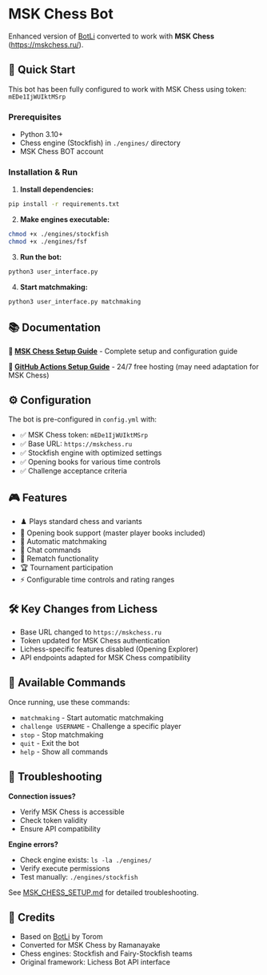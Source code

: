 # MSK Chess Bot

Enhanced version of [BotLi](https://github.com/Torom/BotLi) converted to work with **MSK Chess** (https://mskchess.ru/).

## 🎯 Quick Start

This bot has been fully configured to work with MSK Chess using token: `mEDe1IjWUIktMSrp`

### Prerequisites
- Python 3.10+
- Chess engine (Stockfish) in `./engines/` directory
- MSK Chess BOT account

### Installation & Run

1. **Install dependencies:**
```bash
pip install -r requirements.txt
```

2. **Make engines executable:**
```bash
chmod +x ./engines/stockfish
chmod +x ./engines/fsf
```

3. **Run the bot:**
```bash
python3 user_interface.py
```

4. **Start matchmaking:**
```bash
python3 user_interface.py matchmaking
```

## 📚 Documentation

**📖 [MSK Chess Setup Guide](MSK_CHESS_SETUP.md)** - Complete setup and configuration guide

**🚀 [GitHub Actions Setup Guide](GITHUB_SETUP.md)** - 24/7 free hosting (may need adaptation for MSK Chess)

## ⚙️ Configuration

The bot is pre-configured in `config.yml` with:
- ✅ MSK Chess token: `mEDe1IjWUIktMSrp`
- ✅ Base URL: `https://mskchess.ru`
- ✅ Stockfish engine with optimized settings
- ✅ Opening books for various time controls
- ✅ Challenge acceptance criteria

## 🎮 Features

- ♟️ Plays standard chess and variants
- 📖 Opening book support (master player books included)
- 🤖 Automatic matchmaking
- 💬 Chat commands
- 🔄 Rematch functionality
- 🏆 Tournament participation
- ⚡ Configurable time controls and rating ranges

## 🛠️ Key Changes from Lichess

- Base URL changed to `https://mskchess.ru`
- Token updated for MSK Chess authentication
- Lichess-specific features disabled (Opening Explorer)
- API endpoints adapted for MSK Chess compatibility

## 📝 Available Commands

Once running, use these commands:
- `matchmaking` - Start automatic matchmaking
- `challenge USERNAME` - Challenge a specific player
- `stop` - Stop matchmaking
- `quit` - Exit the bot
- `help` - Show all commands

## 🔧 Troubleshooting

**Connection issues?**
- Verify MSK Chess is accessible
- Check token validity
- Ensure API compatibility

**Engine errors?**
- Check engine exists: `ls -la ./engines/`
- Verify execute permissions
- Test manually: `./engines/stockfish`

See [MSK_CHESS_SETUP.md](MSK_CHESS_SETUP.md) for detailed troubleshooting.

## 📄 Credits

- Based on [BotLi](https://github.com/Torom/BotLi) by Torom
- Converted for MSK Chess by Ramanayake
- Chess engines: Stockfish and Fairy-Stockfish teams
- Original framework: Lichess Bot API interface

